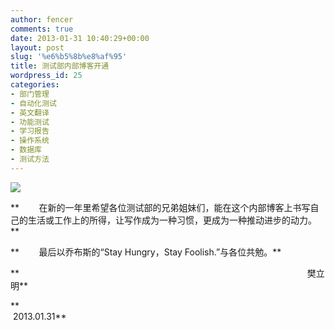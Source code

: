 ```yaml
---
author: fencer
comments: true
date: 2013-01-31 10:40:29+00:00
layout: post
slug: '%e6%b5%8b%e8%af%95'
title: 测试部内部博客开通
wordpress_id: 25
categories:
- 部门管理
- 自动化测试
- 英文翻译
- 功能测试
- 学习报告
- 操作系统
- 数据库
- 测试方法
---
```


![](http://getyourbizsavvy.com/wp-content/uploads/2011/10/2560666767_82edc1b3fb.jpg)

**        在新的一年里希望各位测试部的兄弟姐妹们，能在这个内部博客上书写自己的生活或工作上的所得，让写作成为一种习惯，更成为一种推动进步的动力。**

**        最后以乔布斯的“Stay Hungry，Stay Foolish.”与各位共勉。**



**                                                                                                                     樊立明**

**                                                                                                                     2013.01.31**
